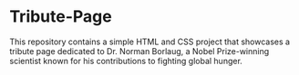 # Tribute-Page
This repository contains a simple HTML and CSS project that showcases a tribute page dedicated to Dr. Norman Borlaug, a Nobel Prize-winning scientist known for his contributions to fighting global hunger.
